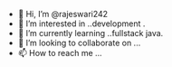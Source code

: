 - 👋 Hi, I’m @rajeswari242
- 👀 I’m interested in ..development .
- 🌱 I’m currently learning ..fullstack java.
- 💞️ I’m looking to collaborate on ...
- 📫 How to reach me ...

<!---
rajeswari242/rajeswari242 is a ✨ special ✨ repository because its `README.md` (this file) appears on your GitHub profile.
You can click the Preview link to take a look at your changes.
--->
